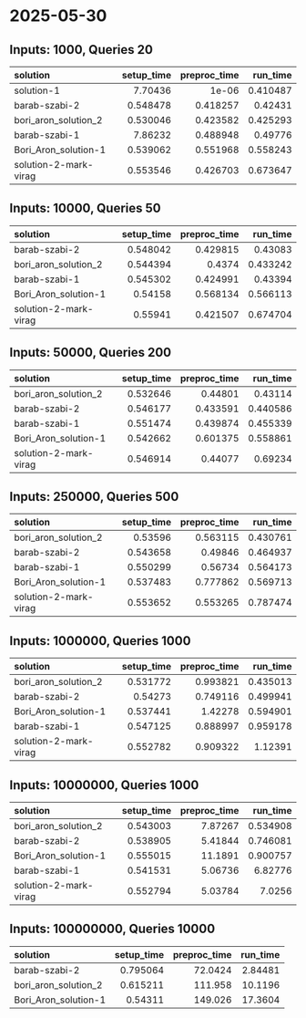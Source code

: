 # 2025-05-30

## Inputs: 1000, Queries 20

| solution              |   setup_time |   preproc_time |   run_time |
|:----------------------|-------------:|---------------:|-----------:|
| solution-1            |     7.70436  |       1e-06    |   0.410487 |
| barab-szabi-2         |     0.548478 |       0.418257 |   0.42431  |
| bori_aron_solution_2  |     0.530046 |       0.423582 |   0.425293 |
| barab-szabi-1         |     7.86232  |       0.488948 |   0.49776  |
| Bori_Aron_solution-1  |     0.539062 |       0.551968 |   0.558243 |
| solution-2-mark-virag |     0.553546 |       0.426703 |   0.673647 |

## Inputs: 10000, Queries 50

| solution              |   setup_time |   preproc_time |   run_time |
|:----------------------|-------------:|---------------:|-----------:|
| barab-szabi-2         |     0.548042 |       0.429815 |   0.43083  |
| bori_aron_solution_2  |     0.544394 |       0.4374   |   0.433242 |
| barab-szabi-1         |     0.545302 |       0.424991 |   0.43394  |
| Bori_Aron_solution-1  |     0.54158  |       0.568134 |   0.566113 |
| solution-2-mark-virag |     0.55941  |       0.421507 |   0.674704 |

## Inputs: 50000, Queries 200

| solution              |   setup_time |   preproc_time |   run_time |
|:----------------------|-------------:|---------------:|-----------:|
| bori_aron_solution_2  |     0.532646 |       0.44801  |   0.43114  |
| barab-szabi-2         |     0.546177 |       0.433591 |   0.440586 |
| barab-szabi-1         |     0.551474 |       0.439874 |   0.455339 |
| Bori_Aron_solution-1  |     0.542662 |       0.601375 |   0.558861 |
| solution-2-mark-virag |     0.546914 |       0.44077  |   0.69234  |

## Inputs: 250000, Queries 500

| solution              |   setup_time |   preproc_time |   run_time |
|:----------------------|-------------:|---------------:|-----------:|
| bori_aron_solution_2  |     0.53596  |       0.563115 |   0.430761 |
| barab-szabi-2         |     0.543658 |       0.49846  |   0.464937 |
| barab-szabi-1         |     0.550299 |       0.56734  |   0.564173 |
| Bori_Aron_solution-1  |     0.537483 |       0.777862 |   0.569713 |
| solution-2-mark-virag |     0.553652 |       0.553265 |   0.787474 |

## Inputs: 1000000, Queries 1000

| solution              |   setup_time |   preproc_time |   run_time |
|:----------------------|-------------:|---------------:|-----------:|
| bori_aron_solution_2  |     0.531772 |       0.993821 |   0.435013 |
| barab-szabi-2         |     0.54273  |       0.749116 |   0.499941 |
| Bori_Aron_solution-1  |     0.537441 |       1.42278  |   0.594901 |
| barab-szabi-1         |     0.547125 |       0.888997 |   0.959178 |
| solution-2-mark-virag |     0.552782 |       0.909322 |   1.12391  |

## Inputs: 10000000, Queries 1000

| solution              |   setup_time |   preproc_time |   run_time |
|:----------------------|-------------:|---------------:|-----------:|
| bori_aron_solution_2  |     0.543003 |        7.87267 |   0.534908 |
| barab-szabi-2         |     0.538905 |        5.41844 |   0.746081 |
| Bori_Aron_solution-1  |     0.555015 |       11.1891  |   0.900757 |
| barab-szabi-1         |     0.541531 |        5.06736 |   6.82776  |
| solution-2-mark-virag |     0.552794 |        5.03784 |   7.0256   |

## Inputs: 100000000, Queries 10000

| solution             |   setup_time |   preproc_time |   run_time |
|:---------------------|-------------:|---------------:|-----------:|
| barab-szabi-2        |     0.795064 |        72.0424 |    2.84481 |
| bori_aron_solution_2 |     0.615211 |       111.958  |   10.1196  |
| Bori_Aron_solution-1 |     0.54311  |       149.026  |   17.3604  |